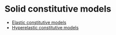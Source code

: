 # Solid constitutive models

- [Elastic constitutive models](solid/elastic.md)
- [Hyperelastic constitutive models](solid/hyperelastic.md)
